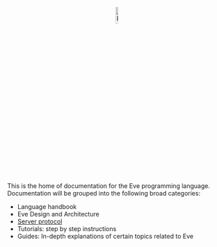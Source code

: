 <p align="center">
  <img src="http://www.witheve.com/logo.png" alt="Eve logo" width="10%" />
</p>

This is the home of documentation for the Eve programming language. Documentation will be grouped into the following broad categories:

- Language handbook
- Eve Design and Architecture
 - [Server protocol](https://github.com/witheve/docs/blob/master/drafts/protocol.md)
- Tutorials: step by step instructions
- Guides: In-depth explanations of certain topics related to Eve
